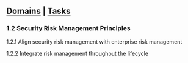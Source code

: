 [Domains](../index.md) | [Tasks](index.md)
---
### 1.2 Security Risk Management Principles

1.2.1 Align security risk management with enterprise risk management

1.2.2 Integrate risk management throughout the lifecycle
